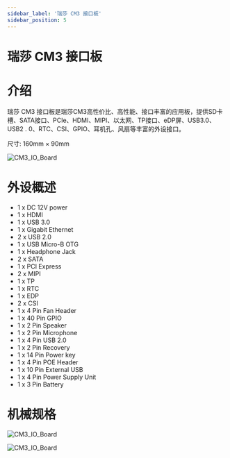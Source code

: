 ```yaml
---
sidebar_label: '瑞莎 CM3 接口板'
sidebar_position: 5
---
```


# 瑞莎 CM3 接口板

# 介绍

瑞莎 CM3 接口板是瑞莎CM3高性价比、高性能、接口丰富的应用板，提供SD卡槽、SATA接口、PCIe、HDMI、MIPI、以太网、TP接口、eDP屏、USB3.0、USB2 . 0、RTC、CSI、GPIO、耳机孔、风扇等丰富的外设接口。

尺寸: 160mm × 90mm

<div class='rock_cm3_io_board_img'>

![CM3_IO_Board](\img\accessories\cm3-io-board\ROCK_CM3_1.webp)

</div>

# 外设概述

- 1 x DC 12V power
- 1 x HDMI
- 1 x USB 3.0
- 1 x Gigabit Ethernet
- 2 x USB 2.0
- 1 x USB Micro-B OTG
- 1 x Headphone Jack
- 2 x SATA
- 1 x PCI Express
- 2 x MIPI 
- 1 x TP
- 1 x RTC
- 1 x EDP
- 2 x CSI
- 1 x 4 Pin Fan Header
- 1 x 40 Pin GPIO
- 1 x 2 Pin Speaker
- 1 x 2 Pin Microphone
- 1 x 4 Pin USB 2.0
- 1 x 2 Pin Recovery
- 1 x 14 Pin Power key
- 1 x 4 Pin POE Header
- 1 x 10 Pin External USB
- 1 x 4 Pin Power Supply Unit
- 1 x 3 Pin Battery

# 机械规格


<div class='rock_cm3_io_board_img_1'>

![CM3_IO_Board](\img\accessories\cm3-io-board\ROCK_CM3_4.webp)

</div>

<div class='rock_cm3_io_board_img_2'>

![CM3_IO_Board](\img\accessories\cm3-io-board\ROCK_CM3_5.webp)

</div>


